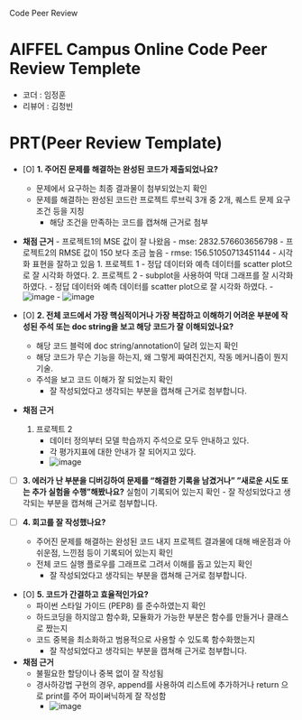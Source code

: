 Code Peer Review

# AIFFEL Campus Online Code Peer Review Templete
- 코더 : 임정훈
- 리뷰어 : 김청빈

# PRT(Peer Review Template)
- [O]  **1. 주어진 문제를 해결하는 완성된 코드가 제출되었나요?**
    - 문제에서 요구하는 최종 결과물이 첨부되었는지 확인
    - 문제를 해결하는 완성된 코드란 프로젝트 루브릭 3개 중 2개, 
    퀘스트 문제 요구조건 등을 지칭
        - 해당 조건을 만족하는 코드를 캡쳐해 근거로 첨부
- **채점 근거**
      - 프로젝트1의 MSE 값이 잘 나왔음
          - mse:  2832.576603656798
      - 프로젝트2의 RMSE 값이 150 보다 조금 높음
          - rmse: 156.51050713451144
      - 시각화 표현을 잘하고 있음
          1. 프로젝트 1
              - 정답 데이터와 예측 데이터를 scatter plot으로 잘 시각화 하였다.
          2. 프로젝트 2
              - subplot을 사용하여 막대 그래프를 잘 시각화 하였다.
              - 정답 데이터와 예측 데이터를 scatter plot으로 잘 시각화 하였다.
              - ![image](https://github.com/kimCheongBin/Exploration/assets/48667883/cadd7900-17fd-44c2-9f18-2f96d8693bfd)
              - ![image](https://github.com/kimCheongBin/Exploration/assets/48667883/754f752b-b06f-463a-923d-bae78bf3f78d)


- [O]  **2. 전체 코드에서 가장 핵심적이거나 가장 복잡하고 이해하기 어려운 부분에 작성된 
주석 또는 doc string을 보고 해당 코드가 잘 이해되었나요?**
    - 해당 코드 블럭에 doc string/annotation이 달려 있는지 확인
    - 해당 코드가 무슨 기능을 하는지, 왜 그렇게 짜여진건지, 작동 메커니즘이 뭔지 기술.
    - 주석을 보고 코드 이해가 잘 되었는지 확인
        - 잘 작성되었다고 생각되는 부분을 캡쳐해 근거로 첨부합니다.
- **채점 근거** 
    1. 프로젝트 2
       - 데이터 정의부터 모델 학습까지 주석으로 모두 안내하고 있다.
       - 각 평가지표에 대한 안내가 잘 되어지고 있다.
       - ![image](https://github.com/kimCheongBin/Exploration/assets/48667883/085bd31f-bb46-43c4-81a0-b209c5a94dd6)


- [ ]  **3. 에러가 난 부분을 디버깅하여 문제를 “해결한 기록을 남겼거나” ”새로운 시도 또는 추가 실험을 수행”해봤나요?**
    실험이 기록되어 있는지 확인
        - 잘 작성되었다고 생각되는 부분을 캡쳐해 근거로 첨부합니다.

- [ ]  **4. 회고를 잘 작성했나요?**
    - 주어진 문제를 해결하는 완성된 코드 내지 프로젝트 결과물에 대해
    배운점과 아쉬운점, 느낀점 등이 기록되어 있는지 확인
    - 전체 코드 실행 플로우를 그래프로 그려서 이해를 돕고 있는지 확인
        - 잘 작성되었다고 생각되는 부분을 캡쳐해 근거로 첨부합니다.

- [O]  **5. 코드가 간결하고 효율적인가요?**
    - 파이썬 스타일 가이드 (PEP8) 를 준수하였는지 확인
    - 하드코딩을 하지않고 함수화, 모듈화가 가능한 부분은 함수를 만들거나 클래스로 짰는지
    - 코드 중복을 최소화하고 범용적으로 사용할 수 있도록 함수화했는지
        - 잘 작성되었다고 생각되는 부분을 캡쳐해 근거로 첨부합니다.
- **채점 근거** 
  - 불필요한 할당이나 중복 없이 잘 작성됨
  - 경사하강법 구현의 경우, append를 사용하여 리스트에 추가하거나 return 으로 print를 주어 파이써닉하게 잘 작성함
    - ![image](https://github.com/kimCheongBin/Exploration/assets/48667883/5ffda9e2-8417-4204-9656-5b90a7b86332)

